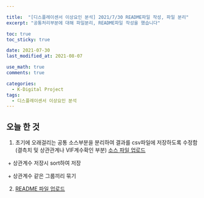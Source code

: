 ```yaml
---

title:  "[디스플레이센서 이상요인 분석] 2021/7/30 README파일 작성, 파일 분리"
excerpt: "공통처리부분에 대해 파일분리, README파일 작성을 했습니다"

toc: true
toc_sticky: true

date: 2021-07-30
last_modified_at: 2021-08-07

use_math: true
comments: true

categories:
  - K-Digital Project
tags:
  - 디스플레이센서 이상요인 분석
---
```


## 오늘 한 것

1. 초기에 오래걸리는 공통 소스부분을 분리하여 결과를 csv파일에 저장하도록 수정함 (결측치 및 상관관계나 VIF계수확인 부분) [소스 파일 업로드](https://github.com/2SEHI/Factory-Anomaly-Analysis/commit/ad8bf4973f5061bfd6c4e310d97d868e16b29bca)

​       \+ 상관계수 저장시 sort하여 저장

​       + 상관계수 같은 그룹끼리 묶기

2.  [README 파일 업로드](https://github.com/2SEHI/Factory-Anomaly-Analysis/commit/5cb772e51c240d01b8932f529bfdeb8ef8f680d8)


